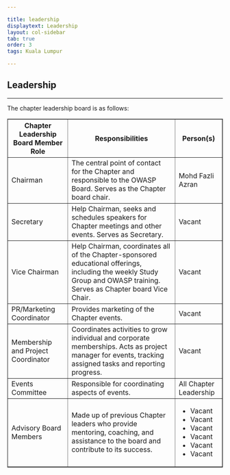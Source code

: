 ```yaml
---

title: leadership
displaytext: Leadership
layout: col-sidebar
tab: true
order: 3
tags: Kuala Lumpur

---
```


## Leadership

------------------
The chapter leadership board is as follows:

<table cellpadding="5" cellspacing="0" border="1">
  <tr>
    <th>Chapter Leadership Board Member Role</th>
    <th width="50%">Responsibilities</th>
    <th>Person(s)</th>
  </tr>
  <tr>
    <td>Chairman</td>
    <td>The central point of contact for the Chapter and responsible to the OWASP Board. Serves as the Chapter board chair.</td>
    <td>Mohd Fazli Azran</td>
  </tr>
  <tr>
    <td>Secretary</td>
    <td>Help Chairman, seeks and schedules speakers for Chapter meetings and other events. Serves as Secretary.</td>
    <td>Vacant</td>
  </tr>
  <tr>
    <td>Vice Chairman</td>
    <td>Help Chairman, coordinates all of the Chapter-sponsored educational offerings, including the weekly Study Group and OWASP training. Serves as Chapter board Vice Chair.</td>
    <td>Vacant</td>
  </tr>
  <tr>
    <td>PR/Marketing Coordinator</td>
    <td>Provides marketing of the Chapter events.</td>
    <td>Vacant</td>
  </tr>
  <tr>
    <td>Membership and Project Coordinator</td>
    <td>Coordinates activities to grow individual and corporate memberships. Acts as project manager for events, tracking assigned tasks and reporting progress.</td>
    <td>Vacant</td>
  </tr>
  <tr>
    <td>Events Committee</td>
    <td>Responsible for coordinating aspects of events.</td>
    <td>All Chapter Leadership</td>
  </tr>
  <tr>
    <td>Advisory Board Members</td>
    <td>Made up of previous Chapter leaders who provide mentoring, coaching, and assistance to the board and contribute to its success.</td>
    <td>
      <ul>
        <li>Vacant</li>
        <li>Vacant</li>
        <li>Vacant</li>
        <li>Vacant</li>
        <li>Vacant</li>
        <li>Vacant</li>
      </ul>
    </td>
  </tr>
</table>
